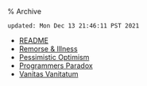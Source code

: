 % Archive

	updated: Mon Dec 13 21:46:11 PST 2021

* [README](/archive/README.html)
* [Remorse & Illness](/archive/remorse-&-illness.html)
* [Pessimistic Optimism](/archive/pessimistic-optimism.html)
* [Programmers Paradox](/archive/programmers-paradox.html)
* [Vanitas Vanitatum](/archive/vanitas-vanitatum.html)
